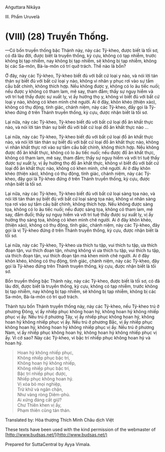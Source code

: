  

Aṅguttara Nikāya

III. Phẩm Uruvelà

# (VIII) (28) Truyền Thống.

—Có bốn truyền thống bậc Thánh này, này các Tỷ-kheo, được biết là tối sơ, có đã lâu đời, được biết là truyền thống, kỳ cựu, không có tạp nhiễm, trước không bị tạp nhiễm, nay không bị tạp nhiễm, sẽ không bị tạp nhiễm, không bị các Sa-môn, Bà-la-môn có trí quở trách. Thế nào là bốn?

Ở đây, này các Tỷ-kheo, Tỷ-kheo biết đủ với bất cứ loại y nào, và nói lời tán thán sự biết đủ với bất cứ loại y nào, không vì nhân y phục rơi vào sự tầm cầu bất chính, không thích hợp. Nếu không được y, không có lo âu tiếc nuối; nếu được y không có tham lam, mê say, tham đắm; thấy sự nguy hiểm và với trí tuệ thấy được sự xuất ly, vị ấy hưởng thọ y, không vì biết đủ với bất cứ loại y nào, không có khen mình chê người. Ai ở đây, khôn khéo (thiện xảo), không có thụ động, tỉnh giác, chánh niệm, này các Tỷ-kheo, đấy gọi là Tỷ-kheo đứng ở trên Thánh truyền thống, kỳ cựu, được nhận biết là tối sơ.

Lại nữa, này các Tỷ-kheo, Tỷ-kheo biết đủ với bất cứ loại đồ ăn khất thực nào, và nói lời tán thán sự biết đủ với bất cứ loại đồ ăn khất thực nào ...

Lại nữa, này các Tỷ-kheo, Tỷ-kheo biết đủ với bất cứ loại đồ ăn khất thực nào, và nói lời tán thán sự biết đủ với bất cứ loại đồ ăn khất thực nào, không vì nhân khất thực rơi vào sự tầm cầu bất chính, không thích hợp. Nếu không được đồ ăn khất thực, không có lo âu tiếc nuối; nếu được đồ ăn khất thực, không có tham lam, mê say, tham đắm; thấy sự nguy hiểm và với trí tuệ thấy được sự xuất ly, vị ấy hưởng thọ đồ ăn khất thực, không vì biết đủ với bất cứ loại đồ ăn khất thực nào, không có khen mình, chê người. Ai ở đây khôn khéo (thiện xảo), không có thụ động, tỉnh giác, chánh niệm, này các Tỷ-kheo, đây gọi là Tỷ-kheo đứng ở trên Thánh truyền thống, kỳ cựu, được nhận biết là tối sơ.

Lại nữa, này các Tỷ-kheo, Tỷ-kheo biết đủ với bất cứ loại sàng tọa nào, và nói lời tán thán sự biết đủ với bất cứ loại sàng tọa nào, không vì nhân sàng tọa rơi vào sự tầm cầu bất chính, không thích hợp. Nếu không được sàng tọa, không có lo âu tiếc nuối; nếu được sàng tọa, không có tham lam, mê say, đắm đuối; thấy sự nguy hiểm và với trí tuệ thấy được sự xuất ly, vị ấy hưởng thọ sàng tọa, không có khen mình chê người. Ai ở đây khôn khéo, (thiện xảo), không có thụ động, tỉnh giác, chánh niệm, này các Tỷ-kheo, đây gọi là vị Tỷ-kheo đứng ở trên Thánh truyền thống, kỳ cựu, được nhận biết là tối sơ.

Lại nữa, này các Tỷ-kheo, Tỷ-kheo ưa thích tu tập, vui thích tu tập, ưa thích đoạn tận, vui thích đoạn tận, nhưng không vì ưa thích tu tập, vui thích tu tập, ưa thích đoạn tận, vui thích đoạn tận mà khen mình chê người. Ai ở đây khôn khéo, không có thụ động, tỉnh giác, chánh niệm, này các Tỷ-kheo, đây gọi là Tỷ-kheo đứng trên Thánh truyền thống, kỳ cựu, được nhận biết là tối sơ.

Bốn truyền thống bậc Thánh này, này các Tỷ-kheo, được biết là tối sơ, có đã lâu đời, được biết là truyền thống, kỳ cựu, không có tạp nhiễm, trước không bị tạp nhiễm, nay không bị tạp nhiễm, sẽ không bị tạp nhiễm, không bị các Sa-môn, Bà-la-môn có trí quở trách.

Thành tựu bốn Thánh truyền thống này, này các Tỷ-kheo, nếu Tỷ-kheo trú ở phương Ðông, vị ấy nhiếp phục không hoan hỷ, không hoan hỷ không nhiếp phục vị ấy. Nếu trú ở phương Tây, vị ấy nhiếp phục không hoan hỷ, không hoan hỷ không nhiếp phục vị ấy. Nếu trú ở phương Bắc, vị ấy nhiếp phục không hoan hỷ, không hoan hỷ không nhiếp phục vị ấy. Nếu trú ở phương Nam, vị ấy nhiếp phục không hoan hỷ, không hoan hỷ không nhiếp phục vị ấy. Vì cớ sao? Này các Tỷ-kheo, vì bậc trí nhiếp phục không hoan hỷ và hoan hỷ.

> Hoan hỷ không nhiếp phục,  
> Không nhiếp phục bậc trí,  
> Không hoan hỷ không nhiếp,  
> Không nhiếp phục bậc trí,  
> Bậc trí nhiếp phục được,  
> Nhiếp phục không hoan hỷ.  
> Vị xóa bỏ mọi nghiệp,  
> Trừ khử và ngăn chặn,  
> Như vàng ròng Diêm-phù.  
> Ai xứng đáng cất giữ?  
> Chư Thiên khen vị ấy,  
> Phạm thiên cũng tán thán.

Translated by: Hòa thượng Thích Minh Châu dịch Việt

These texts have been used with the kind permission of the webmaster of [http://www.budsas.net/](http://www.budsas.net/)

Prepared for SuttaCentral by Ayya Vimala.